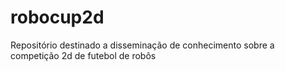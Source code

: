 # robocup2d
Repositório destinado a disseminação de conhecimento sobre a competição 2d de futebol de robôs 

